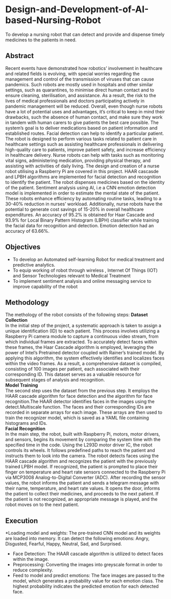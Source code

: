 # Design-and-Development-of-AI-based-Nursing-Robot
To develop a nursing robot that can detect and provide and dispense timely medicines to the patients in need.
## Abstract
Recent events have demonstrated how robotics’ involvement in healthcare and related fields is evolving, with special worries regarding the management and control of the transmission of viruses that can cause pandemics. Such robots are mostly used in hospitals and other similar settings, such as quarantines, to minimise direct human contact and to ensure cleaning, sterilisation, and assistance. As a result, the risk to the lives of medical professionals and doctors participating actively in pandemic management will be reduced. Overall, even though nurse robots have a lot of potential uses and advantages, it’s critical to keep in mind their drawbacks, such the absence of human contact, and make sure they work in tandem with human carers to give patients the best care possible. The system’s goal is to deliver medications based on patient information and established routes. Facial detection can help to identify a particular patient. The robot is designed to perform various tasks related to patient care in healthcare settings such as assisting healthcare professionals in delivering high-quality care to patients, improve patient safety, and increase efficiency in healthcare delivery. Nurse robots can help with tasks such as monitoring vital signs, administering medication, providing physical therapy, and assisting with activities of daily living. The design and creation of a nurse robot utilising a Raspberry Pi are covered in this project. HAAR cascasde and LPBH algorithms are implemented for facial detection and recognition to identify the patient. The robot dispenses medicines based on the identity of the patient. Sentiment analysis using AI, i.e a CNN emotion detection model is implemented in order to estimate the mental state of the patient. These robots enhance efficiency by automating routine tasks, leading to a 30-40% reduction in nurses’ workload. Additionally, nurse robots have the potential to generate cost savings of 15-20% in overall healthcare expenditures. An accuracy of 95.2% is obtained for Haar Cascade and 93.9% for Local Binary Pattern Histogram (LBPH) classifier while training the facial data for recognition and detection. Emotion detection had an accuracy of 63.66%.
## Objectives
* To develop an Automated self-learning Robot for medical treatment and predictive analytics. 
* To equip working of robot through wireless , Internet Of Things (IOT) and Sensor Technologies relevant to Medical Treatment 
* To implement sentiment analysis and online messaging service to improve capability of the robot
## Methodology
The methology of the robot consists of the following steps:
**Dataset Collection**<br />
In the initial step of the project, a systematic approach is taken to assign a unique identification (ID) to each patient. This process involves utilizing a Raspberry Pi camera module to capture a continuous video stream, from which individual frames are extracted. To accurately detect faces within these frames, the Haar Cascade algorithm is employed, leveraging the power of Intel’s Pretrained detector coupled with Rainer’s trained model. By applying this algorithm, the system effectively identifies and localizes faces within the video frames. As a result, a comprehensive dataset is compiled, consisting of 100 images per patient, each associated with their corresponding ID. This dataset serves as a valuable resource for subsequent stages of analysis and recognition. <br />
**Model Training**<br />
The second step uses the dataset from the previous step. It employs the HAAR cascade algorithm for face detection and the algorithm for face recognition.The HAAR detector identifies faces in the images using the detect.Multiscale function. The faces and their corresponding IDs are recorded in separate arrays for each image. These arrays are then used to train the recognizer model, which is saved as a YAML file containing histograms and IDs.<br />
**Facial Recognition**<br />
In the main step, the robot, built with Raspberry Pi, motors, motor drivers, and sensors, begins its movement by comparing the system time with the specified time in the code. Using the L293D motor driver IC, the robot controls its wheels. It follows predefined paths to reach the patient and instructs them to look into the camera. The robot detects faces using the HAAR cascade algorithm and recognizes the patient with the previously trained LPBH model. If recognized, the patient is prompted to place their finger on temperature and heart rate sensors connected to the Raspberry Pi via MCP3008 Analog-to-Digital Converter (ADC). After recording the sensor values, the robot informs the patient and sends a telegram message with their name, temperature, and heart rate values. It opens the door, informs the patient to collect their medicines, and proceeds to the next patient. If the patient is not recognized, an appropriate message is played, and the robot moves on to the next patient.
## Execution
*Loading model and weights: The pre-trained CNN model and its weights are loaded into memory. It can detect the following emotions: Angry, Disgusted, Fearful, Happy, Neutral, Sad, and Surprised.
* Face Detection: The HAAR cascade algorithm is utilized to detect faces within the image.
* Preprocessing: Converting the images into greyscale format in order to reduce complexity.
* Feed to model and predict emotions: The face images are passed to the model, which generates a probability value for each emotion class. The highest probability indicates the predicted emotion for each detected face.
